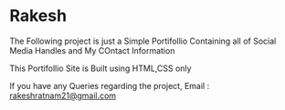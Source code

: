 # Rakesh

The Following project is just a Simple Portifollio Containing all of Social Media Handles and My COntact Information

This Portifollio Site is Built using HTML,CSS only 

If you have any Queries regarding the project, Email : rakeshratnam21@gmail.com
